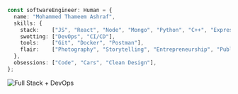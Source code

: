 ```ts
const softwareEngineer: Human = {
  name: "Mohammed Thameem Ashraf",
  skills: {
    stack:    ["JS", "React", "Node", "Mongo", "Python", "C++", "Express"],
    swotting: ["DevOps", "CI/CD"],
    tools:    ["Git", "Docker", "Postman"],
    flair:    ["Photography", "Storytelling", "Entrepreneurship", "Public Speaking", "Networking"]
  },
  obsessions: ["Code", "Cars", "Clean Design"],
};
```
![Full Stack + DevOps](https://img.shields.io/badge/Full%20Stack%20+%20DevOps-in%20progress-orange?style=flat-square&logo=git&logoColor=white)

